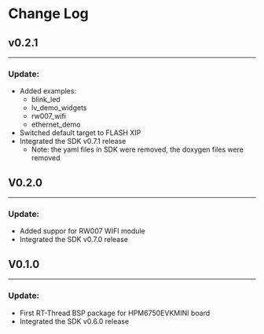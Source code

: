 # Change Log

## v0.2.1
***
### Update:
- Added examples:
  - blink_led
  - lv_demo_widgets
  - rw007_wifi
  - ethernet_demo
- Switched default target to FLASH XIP
- Integrated the SDK v0.7.1 release
    - Note: the yaml files in SDK were removed, the doxygen files were removed

## V0.2.0
***
### Update:
- Added suppor for RW007 WIFI module
- Integrated the SDK v0.7.0 release

## V0.1.0
***
### Update:
- First RT-Thread BSP package for HPM6750EVKMINI board
- Integrated the SDK v0.6.0 release
